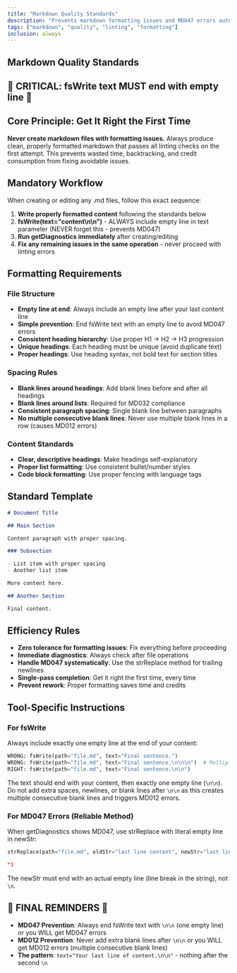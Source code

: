```yaml
---
title: "Markdown Quality Standards"
description: "Prevents markdown formatting issues and MD047 errors automatically"
tags: ["markdown", "quality", "linting", "formatting"]
inclusion: always
---
```


## Markdown Quality Standards

## 🚨 CRITICAL: fsWrite text MUST end with empty line 🚨

## Core Principle: Get It Right the First Time

**Never create markdown files with formatting issues.** Always produce clean, properly formatted markdown that passes all linting checks on the first attempt. This prevents wasted time, backtracking, and credit consumption from fixing avoidable issues.

## Mandatory Workflow

When creating or editing any .md files, follow this exact sequence:

1. **Write properly formatted content** following the standards below
2. **fsWrite(text="content\n\n")** - ALWAYS include empty line in text parameter (NEVER forget this - prevents MD047)
3. **Run getDiagnostics immediately** after creating/editing
4. **Fix any remaining issues in the same operation** - never proceed with linting errors

## Formatting Requirements

### File Structure

- **Empty line at end**: Always include an empty line after your last content line
- **Simple prevention**: End fsWrite text with an empty line to avoid MD047 errors
- **Consistent heading hierarchy**: Use proper H1 → H2 → H3 progression
- **Unique headings**: Each heading must be unique (avoid duplicate text)
- **Proper headings**: Use heading syntax, not bold text for section titles

### Spacing Rules

- **Blank lines around headings**: Add blank lines before and after all headings
- **Blank lines around lists**: Required for MD032 compliance
- **Consistent paragraph spacing**: Single blank line between paragraphs
- **No multiple consecutive blank lines**: Never use multiple blank lines in a row (causes MD012 errors)

### Content Standards

- **Clear, descriptive headings**: Make headings self-explanatory
- **Proper list formatting**: Use consistent bullet/number styles
- **Code block formatting**: Use proper fencing with language tags

## Standard Template

```markdown
# Document Title

## Main Section

Content paragraph with proper spacing.

### Subsection

- List item with proper spacing
- Another list item

More content here.

## Another Section

Final content.
```

## Efficiency Rules

- **Zero tolerance for formatting issues**: Fix everything before proceeding
- **Immediate diagnostics**: Always check after file operations
- **Handle MD047 systematically**: Use the strReplace method for trailing newlines
- **Single-pass completion**: Get it right the first time, every time
- **Prevent rework**: Proper formatting saves time and credits

## Tool-Specific Instructions

### For fsWrite

Always include exactly one empty line at the end of your content:

```python
WRONG: fsWrite(path="file.md", text="Final sentence.")
WRONG: fsWrite(path="file.md", text="Final sentence.\n\n\n")  # Multiple blank lines
RIGHT: fsWrite(path="file.md", text="Final sentence.\n\n")
```

The text should end with your content, then exactly one empty line (`\n\n`). Do not add extra spaces, newlines, or blank lines after `\n\n` as this creates multiple consecutive blank lines and triggers MD012 errors.

### For MD047 Errors (Reliable Method)

When getDiagnostics shows MD047, use strReplace with literal empty line in newStr:

```python
strReplace(path="file.md", oldStr="last line content", newStr="last line content.

")
```

The newStr must end with an actual empty line (line break in the string), not `\n`.

## 🚨 FINAL REMINDERS 🚨

- **MD047 Prevention**: Always end fsWrite text with `\n\n` (one empty line) or you WILL get MD047 errors
- **MD012 Prevention**: Never add extra blank lines after `\n\n` or you WILL get MD012 errors (multiple consecutive blank lines)
- **The pattern**: `text="Your last line of content.\n\n"` - nothing after the second `\n`
